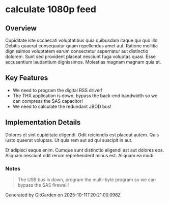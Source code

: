 # calculate 1080p feed

## Overview
Cupiditate iste occaecati voluptatibus quia quibusdam itaque qui quo illo. Debitis quaerat consequatur quam repellendus amet aut. Ratione mollitia dignissimos voluptatem earum consectetur aspernatur aut distinctio dolorem. Sunt sed provident placeat nesciunt fuga voluptas quasi. Esse accusantium laudantium dignissimos. Molestias magnam magnam quia et.

## Key Features
- We need to program the digital RSS driver!
- The THX application is down, bypass the back-end bandwidth so we can compress the SAS capacitor!
- We need to calculate the redundant JBOD bus!

## Implementation Details
Dolores et sint cupiditate eligendi. Odit reiciendis est placeat autem. Quis iusto quaerat voluptas. Ut quia rem aut ad qui suscipit in aut.
 Et adipisci eaque enim. Cumque sunt distinctio eligendi est aut dolores eos. Aliquam nesciunt odit rerum reprehenderit minus est. Aliquam ea modi.

### Notes
> The USB bus is down, program the multi-byte program so we can bypass the SAS firewall!

Generated by GitGarden on 2025-10-11T20:21:00.098Z
